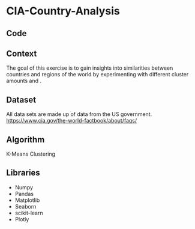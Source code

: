 # CIA-Country-Analysis

## Code

## Context
The goal of this exercise is to gain insights into similarities between countries and regions of the world by experimenting with different cluster amounts and . 

## Dataset
All data sets are made up of data from the US government. https://www.cia.gov/the-world-factbook/about/faqs/

## Algorithm
K-Means Clustering

## Libraries
 * Numpy
 * Pandas
 * Matplotlib
 * Seaborn
 * scikit-learn
 * Plotly
